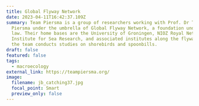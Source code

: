 ```yaml
---
title: Global Flyway Network
date: 2023-04-11T16:42:37.109Z
summary: Team Piersma is a group of researchers working with Prof. Dr Theunis
  Piersma under the umbrella of Global Flyway Network, a foundation under Dutch
  law. Their home bases are the University of Groningen, NIOZ Royal Netherlands
  Institute for Sea Research, and associated institutes along the flyways where
  the team conducts studies on shorebirds and spoonbills.
draft: false
featured: false
tags:
  - macroecology
external_link: https://teampiersma.org/
image:
  filename: jb_catching37.jpg
  focal_point: Smart
  preview_only: false
---
```

